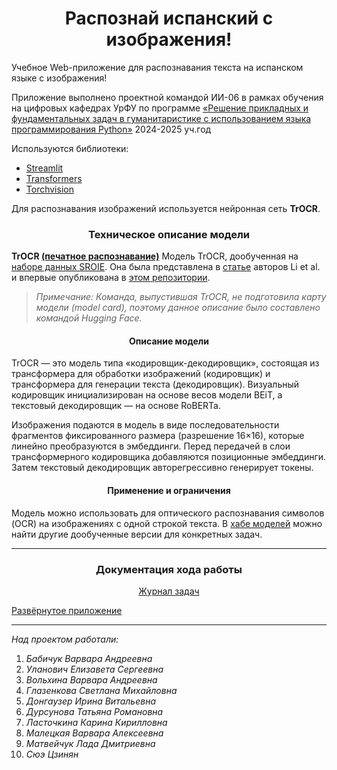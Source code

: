**<h1 align="center">Распознай испанский с изображения!</h1>**

Учебное Web-приложение для распознавания текста на испанском языке с изображения!

Приложение выполнено проектной командой ИИ-06 в рамках обучения на цифровых кафедрах УрФУ по программе [«Решение прикладных и фундаментальных задач в гуманитаристике с использованием языка программирования Python»](https://dpo.urfu.ru/programs/92) 2024-2025 уч.год

Используются библиотеки:
* [Streamlit](https://streamlit.io/)
* [Transformers](https://huggingface.co/)
* [Torchvision](https://pytorch.org/vision/stable/index.html)

Для распознавания изображений используется нейронная сеть **TrOCR**.

**<h3 align="center">Техническое описание модели</h3>**

**TrOCR [(печатное распознавание)](https://huggingface.co/microsoft/trocr-large-printed)**
Модель TrOCR, дообученная на [наборе данных SROIE](https://rrc.cvc.uab.es/?ch=13). Она была представлена в [статье](https://arxiv.org/abs/2109.10282) авторов Li et al. и впервые опубликована в [этом репозитории](https://github.com/microsoft/unilm/tree/master/trocr).

> _Примечание: Команда, выпустившая TrOCR, не подготовила карту модели (model card), поэтому данное описание было составлено командой Hugging Face._

**<h4 align="center">Описание модели</h4>**
TrOCR — это модель типа «кодировщик-декодировщик», состоящая из трансформера для обработки изображений (кодировщик) и трансформера для генерации текста (декодировщик). Визуальный кодировщик инициализирован на основе весов модели BEiT, а текстовый декодировщик — на основе RoBERTa.  

Изображения подаются в модель в виде последовательности фрагментов фиксированного размера (разрешение 16×16), которые линейно преобразуются в эмбеддинги. Перед передачей в слои трансформерного кодировщика добавляются позиционные эмбеддинги. Затем текстовый декодировщик авторегрессивно генерирует токены.

**<h4 align="center">Применение и ограничения</h4>**
Модель можно использовать для оптического распознавания символов (OCR) на изображениях с одной строкой текста. В [хабе моделей](https://huggingface.co/models?search=microsoft/trocr) можно найти другие дообученные версии для конкретных задач.

***
**<h3 align="center">Документация хода работы</h3>**
<div align="center">

[Журнал задач](https://docs.google.com/spreadsheets/d/1e6fI30tqwKYHyXy-QpfAwAXOJLQMZhI2/edit?usp=sharing&ouid=112407436546437674558&rtpof=true&sd=true)

</div>

[Развёрнутое приложение](https://ai-06-project-spanish-uumcfjgjtwdlswi7otv4yi.streamlit.app/)

***
*Над проектом работали:*
1. *Бабичук Варвара Андреевна*
2. *Уланович Елизавета Сергеевна*
3. *Вольхина Варвара Андреевна*
4. *Глазенкова Светлана Михайловна*
5. *Донгаузер Ирина Витальевна*
6. *Дурсунова Татьяна Романовна*
7. _Ласточкина Карина Кирилловна_
8. _Малецкая Варвара Алексеевна_
9. _Матвейчук Лада Дмитриевна_
10. _Сюэ Цзинян_
